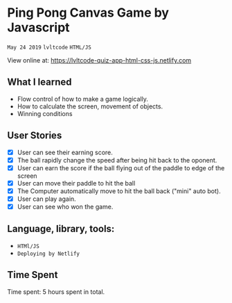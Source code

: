Ping Pong Canvas Game by Javascript
===
`May 24 2019` `lvltcode` `HTML/JS`

View online at: https://lvltcode-quiz-app-html-css-js.netlify.com

## What I learned
* Flow control of how to make a game logically.
* How to calculate the screen, movement of objects.
* Winning conditions

## User Stories
- [x] User can see their earning score.
- [x] The ball rapidly change the speed after being hit back to the oponent.
- [x] User can earn the score if the ball flying out of the paddle to edge of the screen
- [x] User can move their paddle to hit the ball
- [x] The Computer automatically move to hit the ball back ("mini" auto bot).
- [X] User can play again.
- [x] User can see who won the game.

## Language, library, tools:
* `HTMl/JS`
* `Deploying by Netlify`

## Time Spent

Time spent: 5 hours spent in total.
